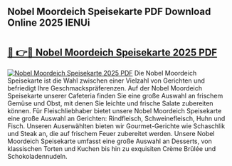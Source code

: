 ## Nobel Moordeich Speisekarte PDF Download Online 2025 lENUi

# <h2><a href="http://gc92j4s.nevu.top/?p=Nobel+Moordeich+Speisekarte">🔗 👉🔴 Nobel Moordeich Speisekarte 2025 PDF</a></h2>

[![Nobel Moordeich Speisekarte 2025 PDF](https://i.imgur.com/dBaPXMq.png)](http://gc92j4s.nevu.top/?p=Nobel+Moordeich+Speisekarte)
Die Nobel Moordeich Speisekarte ist die Wahl zwischen einer Vielzahl von Gerichten und befriedigt Ihre Geschmackspräferenzen. Auf der Nobel Moordeich Speisekarte unserer Cafeteria finden Sie eine große Auswahl an frischem Gemüse und Obst, mit denen Sie leichte und frische Salate zubereiten können. Für Fleischliebhaber bietet unsere Nobel Moordeich Speisekarte eine große Auswahl an Gerichten: Rindfleisch, Schweinefleisch, Huhn und Fisch. Unseren Auserwählten bieten wir Gourmet-Gerichte wie Schaschlik und Steak an, die auf frischem Feuer zubereitet werden. Unsere Nobel Moordeich Speisekarte umfasst eine große Auswahl an Desserts, von klassischen Torten und Kuchen bis hin zu exquisiten Crème Brûlée und Schokoladennudeln.
